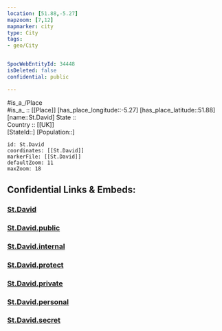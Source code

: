 ```yaml
---
location: [51.88,-5.27] 
mapzoom: [7,12] 
mapmarker: city 
type: City
tags:
- geo/City


SpocWebEntityId: 34448
isDeleted: false
confidential: public

---
```

#is_a_/Place  
#is_a_ :: [[Place]] 
[has_place_longitude::-5.27] 
[has_place_latitude::51.88] 
[name::St.David] 
State ::  
Country :: [[UK]]  
[StateId::] 
[Population::] 



```leaflet
id: St.David
coordinates: [[St.David]] 
markerFile: [[St.David]] 
defaultZoom: 11 
maxZoom: 18
```


## Confidential Links & Embeds: 

### [St.David](/_Standards/Earth/Continent/Europe/Europe~North/UK/Wales/counties~Wales/Pembrokeshire/cities~Pembrokeshire/St.David.md) 

### [St.David.public](/_public/Earth/Continent/Europe/Europe~North/UK/Wales/counties~Wales/Pembrokeshire/cities~Pembrokeshire/St.David.public.md) 

### [St.David.internal](/_internal/Earth/Continent/Europe/Europe~North/UK/Wales/counties~Wales/Pembrokeshire/cities~Pembrokeshire/St.David.internal.md) 

### [St.David.protect](/_protect/Earth/Continent/Europe/Europe~North/UK/Wales/counties~Wales/Pembrokeshire/cities~Pembrokeshire/St.David.protect.md) 

### [St.David.private](/_private/Earth/Continent/Europe/Europe~North/UK/Wales/counties~Wales/Pembrokeshire/cities~Pembrokeshire/St.David.private.md) 

### [St.David.personal](/_personal/Earth/Continent/Europe/Europe~North/UK/Wales/counties~Wales/Pembrokeshire/cities~Pembrokeshire/St.David.personal.md) 

### [St.David.secret](/_secret/Earth/Continent/Europe/Europe~North/UK/Wales/counties~Wales/Pembrokeshire/cities~Pembrokeshire/St.David.secret.md)

